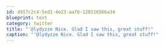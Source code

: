 ```yaml
---
id: 4917c2c4-5ed1-4e23-aafb-128116566a34
blueprint: text
category: twitter
title: "'@lydyzze Nice. Glad I saw this, great stuff!"
caption: "'@lydyzze Nice. Glad I saw this, great stuff!"
---
```

